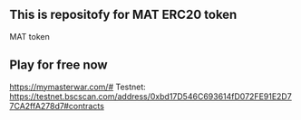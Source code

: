 ## This is repositofy for MAT ERC20 token
MAT token
## Play for free now
https://mymasterwar.com/#
Testnet: https://testnet.bscscan.com/address/0xbd17D546C693614fD072FE91E2D77CA2ffA278d7#contracts
